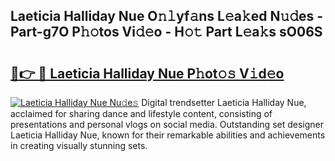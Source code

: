 ## Laeticia Halliday Nue O𝚗𝚕yf𝚊ns L𝚎a𝚔ed N𝚞𝚍es - Part-g7O P𝚑𝚘tos Vi𝚍𝚎o - H𝚘𝚝 Part L𝚎a𝚔s sO06S

# <h2><a href="http://kfbawub.oniu.top/?m=Laeticia+Halliday+Nue">🔗👉 🔴 Laeticia Halliday Nue P𝚑ot𝚘𝚜 V𝚒d𝚎o</a></h2>

[![Laeticia Halliday Nue Nu𝚍e𝚜](https://i.imgur.com/0qMVB7G.gif)](http://kfbawub.oniu.top/?m=Laeticia+Halliday+Nue)
Digital trendsetter Laeticia Halliday Nue, acclaimed for sharing dance and lifestyle content, consisting of presentations and personal vlogs on social media. Outstanding set designer Laeticia Halliday Nue, known for their remarkable abilities and achievements in creating visually stunning sets.  
